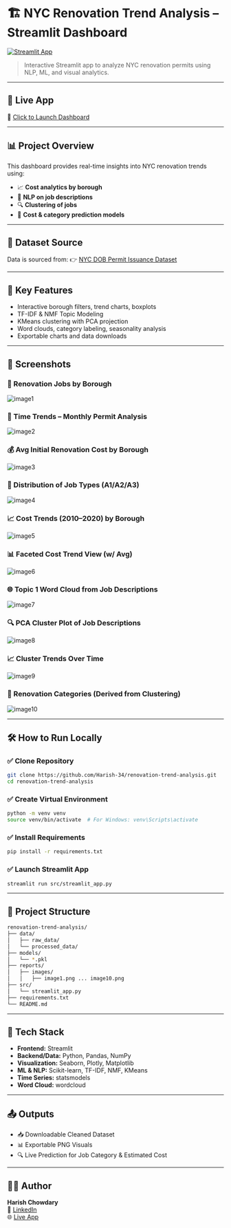 # 🏗️ NYC Renovation Trend Analysis – Streamlit Dashboard

[![Streamlit App](https://img.shields.io/badge/Streamlit-View%20Live%20App-brightgreen?style=for-the-badge&logo=streamlit)](https://nyc9construction9rennovation9trend9analysis.streamlit.app/)

> Interactive Streamlit app to analyze NYC renovation permits using NLP, ML, and visual analytics.

---

## 🚀 Live App

🔗 [Click to Launch Dashboard](https://nyc9construction9rennovation9trend9analysis.streamlit.app/)

---

## 📊 Project Overview

This dashboard provides real-time insights into NYC renovation trends using:

- 📈 **Cost analytics by borough**
- 🧾 **NLP on job descriptions**
- 🔍 **Clustering of jobs**
- 🤖 **Cost & category prediction models**

---

## 📂 Dataset Source

Data is sourced from:
👉 [NYC DOB Permit Issuance Dataset](https://data.cityofnewyork.us/Housing-Development/DOB-Permit-Issuance/ipu4-2q9a)

---

## 🧠 Key Features

- Interactive borough filters, trend charts, boxplots
- TF-IDF & NMF Topic Modeling
- KMeans clustering with PCA projection
- Word clouds, category labeling, seasonality analysis
- Exportable charts and data downloads

---

## 📸 Screenshots

### 📍 Renovation Jobs by Borough
![image1](reports/images/image1.png)

### 📅 Time Trends – Monthly Permit Analysis
![image2](reports/images/image2.png)

### 💰 Avg Initial Renovation Cost by Borough
![image3](reports/images/image3.png)

### 🧱 Distribution of Job Types (A1/A2/A3)
![image4](reports/images/image4.png)

### 📈 Cost Trends (2010–2020) by Borough
![image5](reports/images/image5.png)

### 📊 Faceted Cost Trend View (w/ Avg)
![image6](reports/images/image6.png)

### 🌐 Topic 1 Word Cloud from Job Descriptions
![image7](reports/images/image7.png)

### 🔍 PCA Cluster Plot of Job Descriptions
![image8](reports/images/image8.png)

### 📈 Cluster Trends Over Time
![image9](reports/images/image9.png)

### 🧩 Renovation Categories (Derived from Clustering)
![image10](reports/images/image10.png)

---

## 🛠️ How to Run Locally

### ✅ Clone Repository

```bash
git clone https://github.com/Harish-34/renovation-trend-analysis.git
cd renovation-trend-analysis
```

### ✅ Create Virtual Environment

```bash
python -m venv venv
source venv/bin/activate  # For Windows: venv\Scripts\activate
```

### ✅ Install Requirements

```bash
pip install -r requirements.txt
```

### ✅ Launch Streamlit App

```bash
streamlit run src/streamlit_app.py
```

---

## 📁 Project Structure

```bash
renovation-trend-analysis/
├── data/
│   ├── raw_data/
│   └── processed_data/
├── models/
│   └── *.pkl
├── reports/
│   ├── images/
│   │   ├── image1.png ... image10.png
├── src/
│   └── streamlit_app.py
├── requirements.txt
└── README.md
```

---

## 🔧 Tech Stack

- **Frontend:** Streamlit
- **Backend/Data:** Python, Pandas, NumPy
- **Visualization:** Seaborn, Plotly, Matplotlib
- **ML & NLP:** Scikit-learn, TF-IDF, NMF, KMeans
- **Time Series:** statsmodels
- **Word Cloud:** wordcloud

---

## 📤 Outputs

- 📥 Downloadable Cleaned Dataset
- 📊 Exportable PNG Visuals
- 🔍 Live Prediction for Job Category & Estimated Cost

---

## 🙋‍♀️ Author

**Harish Chowdary**  
💼 [LinkedIn](www.linkedin.com/in/harish-chowdary)  
🌐 [Live App](https://nyc9construction9rennovation9trend9analysis.streamlit.app/)

